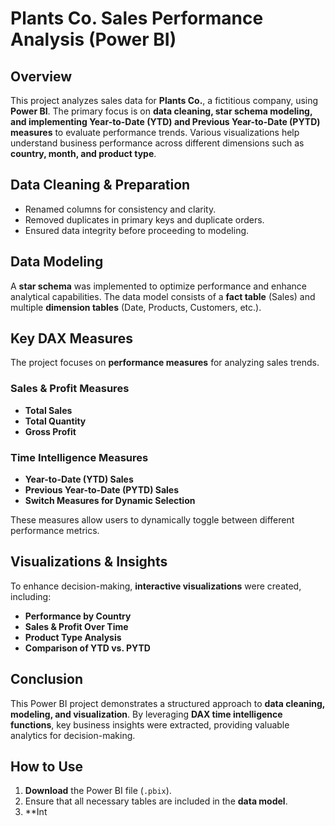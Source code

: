 # Plants Co. Sales Performance Analysis (Power BI)

## Overview
This project analyzes sales data for **Plants Co.**, a fictitious company, using **Power BI**. The primary focus is on **data cleaning, star schema modeling, and implementing Year-to-Date (YTD) and Previous Year-to-Date (PYTD) measures** to evaluate performance trends. Various visualizations help understand business performance across different dimensions such as **country, month, and product type**.

## Data Cleaning & Preparation
- Renamed columns for consistency and clarity.
- Removed duplicates in primary keys and duplicate orders.
- Ensured data integrity before proceeding to modeling.

## Data Modeling
A **star schema** was implemented to optimize performance and enhance analytical capabilities. The data model consists of a **fact table** (Sales) and multiple **dimension tables** (Date, Products, Customers, etc.).

## Key DAX Measures
The project focuses on **performance measures** for analyzing sales trends.

### Sales & Profit Measures
- **Total Sales**
- **Total Quantity**
- **Gross Profit**

### Time Intelligence Measures
- **Year-to-Date (YTD) Sales**
- **Previous Year-to-Date (PYTD) Sales**
- **Switch Measures for Dynamic Selection**

These measures allow users to dynamically toggle between different performance metrics.

## Visualizations & Insights
To enhance decision-making, **interactive visualizations** were created, including:

- **Performance by Country**
- **Sales & Profit Over Time**
- **Product Type Analysis**
- **Comparison of YTD vs. PYTD**

## Conclusion
This Power BI project demonstrates a structured approach to **data cleaning, modeling, and visualization**. By leveraging **DAX time intelligence functions**, key business insights were extracted, providing valuable analytics for decision-making.

## How to Use
1. **Download** the Power BI file (`.pbix`).
2. Ensure that all necessary tables are included in the **data model**.
3. **Int
